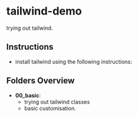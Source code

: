 # tailwind-demo
trying out tailwind.

## Instructions
- install tailwind using the following instructions: 

##  Folders Overview
- **00_basic**: 
    - trying out tailwind classes
    - basic customisation.